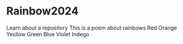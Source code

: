 # Rainbow2024
Learn about a repository
This is a poem about rainbows
Red
Orange
Yesllow
Green
Blue
Violet 
Indego 

